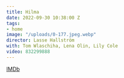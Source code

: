 ```yaml
---
title: Hilma
date: 2022-09-30 10:38:00 Z
tags:
- home
image: "/uploads/0-177.jpeg.webp"
director: Lasse Hallström
with: Tom Wlaschiha, Lena Olin, Lily Cole
video: 832299888
---
```


[IMDb](https://www.imdb.com/title/tt14620236/?ref_=nv_sr_srsg_0_tt_4_nm_4_q_hilma)